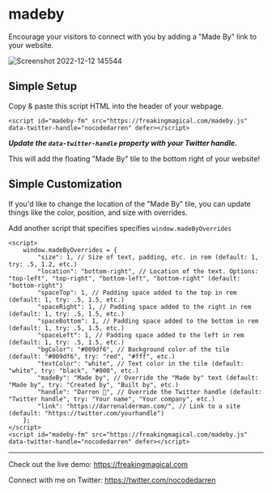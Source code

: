 # madeby
Encourage your visitors to connect with you by adding a "Made By" link to your website.

![Screenshot 2022-12-12 145544](https://user-images.githubusercontent.com/45864164/207152689-d832ae2a-5355-4624-bf52-3e92aaaff3de.png)

## Simple Setup
Copy & paste this script HTML into the header of your webpage. 

    <script id="madeby-fm" src="https://freakingmagical.com/madeby.js" data-twitter-handle="nocodedarren" defer></script>

***Update the `data-twitter-handle` property with your Twitter handle.*** 

This will add the floating "Made By" tile to the bottom right of your website!

## Simple Customization
If you'd like to change the location of the "Made By" tile, you can update things like the color, position, and size with overrides. 

Add another script that specifies specifies `window.madeByOverrides`

	<script>
		window.madeByOverrides = {
			"size": 1, // Size of text, padding, etc. in rem (default: 1, try: .5, 1.2, etc.)
			"location": "bottom-right", // Location of the text. Options: "top-left", "top-right", "bottom-left", "bottom-right" (default: "bottom-right")
			"spaceTop": 1, // Padding space added to the top in rem (default: 1, try: .5, 1.5, etc.)
			"spaceRight": 1, // Padding space added to the right in rem (default: 1, try: .5, 1.5, etc.)
			"spaceBottom": 1, // Padding space added to the bottom in rem (default: 1, try: .5, 1.5, etc.)
			"spaceLeft": 1, // Padding space added to the left in rem (default: 1, try: .5, 1.5, etc.)
			"bgColor": "#009df6", // Background color of the tile (default: "#009df6", try: "red", "#fff", etc.)
			"textColor": "white", // Text color in the tile (default: "white", try: "black", "#000", etc.)
			"madeBy": "Made by", // Override the "Made by" text (default: "Made by", try: "Created by", "Built by", etc.)
			"handle": "Darren 🚀", // Override the Twitter handle (default: "Twitter handle", try: "Your name", "Your company", etc.)
			"link": "https://darrenalderman.com/", // Link to a site (default: "https://twitter.com/yourhandle")
		};
	</script>
	<script id="madeby-fm" src="https://freakingmagical.com/madeby.js" data-twitter-handle="nocodedarren" defer></script>

----
Check out the live demo: https://freakingmagical.com

Connect with me on Twitter: https://twitter.com/nocodedarren 
